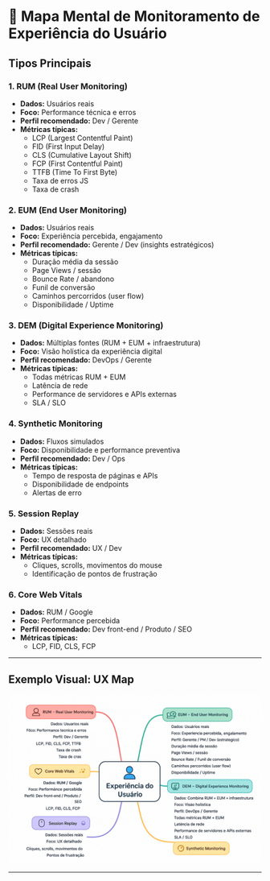 # 🧠 Mapa Mental de Monitoramento de Experiência do Usuário

## Tipos Principais

### 1. RUM (Real User Monitoring)
- **Dados:** Usuários reais
- **Foco:** Performance técnica e erros
- **Perfil recomendado:** Dev / Gerente
- **Métricas típicas:**
  - LCP (Largest Contentful Paint)
  - FID (First Input Delay)
  - CLS (Cumulative Layout Shift)
  - FCP (First Contentful Paint)
  - TTFB (Time To First Byte)
  - Taxa de erros JS
  - Taxa de crash

### 2. EUM (End User Monitoring)
- **Dados:** Usuários reais
- **Foco:** Experiência percebida, engajamento
- **Perfil recomendado:** Gerente / Dev (insights estratégicos)
- **Métricas típicas:**
  - Duração média da sessão
  - Page Views / sessão
  - Bounce Rate / abandono
  - Funil de conversão
  - Caminhos percorridos (user flow)
  - Disponibilidade / Uptime

### 3. DEM (Digital Experience Monitoring)
- **Dados:** Múltiplas fontes (RUM + EUM + infraestrutura)
- **Foco:** Visão holística da experiência digital
- **Perfil recomendado:** DevOps / Gerente
- **Métricas típicas:**
  - Todas métricas RUM + EUM
  - Latência de rede
  - Performance de servidores e APIs externas
  - SLA / SLO

### 4. Synthetic Monitoring
- **Dados:** Fluxos simulados
- **Foco:** Disponibilidade e performance preventiva
- **Perfil recomendado:** Dev / Ops
- **Métricas típicas:**
  - Tempo de resposta de páginas e APIs
  - Disponibilidade de endpoints
  - Alertas de erro

### 5. Session Replay
- **Dados:** Sessões reais
- **Foco:** UX detalhado
- **Perfil recomendado:** UX / Dev
- **Métricas típicas:**
  - Cliques, scrolls, movimentos do mouse
  - Identificação de pontos de frustração

### 6. Core Web Vitals
- **Dados:** RUM / Google
- **Foco:** Performance percebida
- **Perfil recomendado:** Dev front-end / Produto / SEO
- **Métricas típicas:**
  - LCP, FID, CLS, FCP

---

## Exemplo Visual: UX Map

![Mapa Mental de Monitoramento da Experiência do Usuário](./ux-map.png)

---
